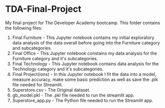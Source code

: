 # TDA-Final-Project
My final project for The Developer Academy bootcamp.
This folder contains the following files:
  1. Final Furniture - This Jupyter notebook contains my initial exploratory data analysis of the data overall before going into the Furniture category and subcategories.
  2. Final Office - This Jupyter notebook constains my data analysis for the Furniture category and it's subcategories.
  3. Final Technology - This Jupyter notebook contains data analysis for the Technology category and it's subcategories.
  4. Final Project(ions) - In this Jupyter notebook I fit the data into a model, measure accuracy, make some basic prediction as well as save the .plk file needed for Streamlit.
  5. Superstore.csv - The Original dataset.
  6.  gb_model.pkl - The .pkl file needed to run the streamlit app.
  7.  Superstore_app.py - The Python file needed to run the Streamlit app.
